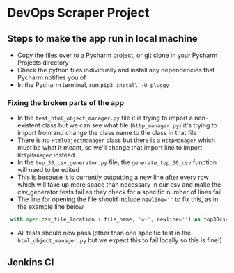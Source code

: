 # DevOps Scraper Project

## Steps to make the app run in local machine
- Copy the files over to a Pycharm project, or git clone in your Pycharm Projects directory
- Check the python files individually and install any dependencies that Pycharm notifies you of
- In the Pycharm terminal, run `pip3 install -U pluggy`
### Fixing the broken parts of the app
- In the `test_html_object_manager.py` file it is trying to import a non-existent class but we can see what file
 (`http_manager.py`) it's trying to import from and change the class name to the class in that file
- There is no `HtmlObjectManager` class but there is a `HttpManager` which must be what it meant, so we'll change
 that import line to import `HttpManager` instead
- In the `top_30_csv_generator.py` file, the `generate_top_30_csv` function will need to be edited
- This is because it is currently outputting a new line after every row which will take up more space than necessary
 in our csv and make the csv_generator tests fail as they check for a specific number of lines
 fail
- The line for opening the file should include `newline=''` to fix this, as in the example line below
```python
 with open(csv_file_location + file_name, 'w+', newline='') as top30csv:
```
- All tests should now pass (other than one specific test in the `html_object_manager.py` but we expect this to fail
 locally so this is fine!)
 ## Jenkins CI
 